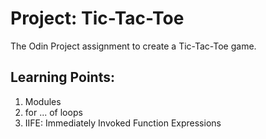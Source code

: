 # Project: Tic-Tac-Toe

The Odin Project assignment to create a Tic-Tac-Toe game.

## Learning Points:

1. Modules
2. for ... of loops
3. IIFE: Immediately Invoked Function Expressions